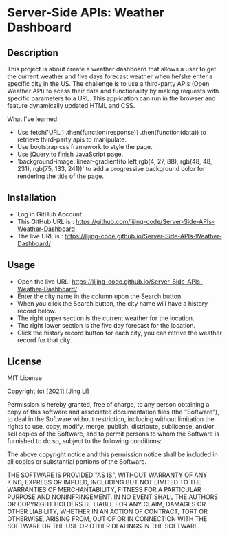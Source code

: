 # Server-Side APIs: Weather Dashboard

## Description

This project is about create a weather dashboard that allows a user to get the current weather and five days forecast weather when he/she enter a specific city in the US.
The challenge is to use a third-party APIs (Open Weather API) to acess their data and functionality by making requests with specific parameters to a URL. This application can run in the browser and feature dynamically updated HTML and CSS. 

What I've learned:

* Use fetch('URL') .then(function(response)) .then(function(data)) to retrieve third-party apis to manipulate.
* Use bootstrap css framework to style the page.
* Use jQuery to finish JavaScript page.
* 'background-image: linear-gradient(to left,rgb(4, 27, 88), rgb(48, 48, 231), rgb(75, 133, 241))' to add a progressive background color for rendering the title of the page.


## Installation
* Log in GitHub Account
* This GitHub URL is : https://github.com/lijing-code/Server-Side-APIs-Weather-Dashboard
* The live URL is : https://lijing-code.github.io/Server-Side-APIs-Weather-Dashboard/

## Usage


* Open the live URL:  https://lijing-code.github.io/Server-Side-APIs-Weather-Dashboard/
* Enter the city name in the column upon the Search button.
* When you click the Search button, the city name will have a history record below.
* The right upper section is the current weather for the location.
* The right lower section is the five day forecast for the location.
* Click the history record button for each city, you can retrive the weather record for that city.

## License
MIT License

Copyright (c) [2021] [Jing Li]

Permission is hereby granted, free of charge, to any person obtaining a copy
of this software and associated documentation files (the "Software"), to deal
in the Software without restriction, including without limitation the rights
to use, copy, modify, merge, publish, distribute, sublicense, and/or sell
copies of the Software, and to permit persons to whom the Software is
furnished to do so, subject to the following conditions:

The above copyright notice and this permission notice shall be included in all
copies or substantial portions of the Software.

THE SOFTWARE IS PROVIDED "AS IS", WITHOUT WARRANTY OF ANY KIND, EXPRESS OR
IMPLIED, INCLUDING BUT NOT LIMITED TO THE WARRANTIES OF MERCHANTABILITY,
FITNESS FOR A PARTICULAR PURPOSE AND NONINFRINGEMENT. IN NO EVENT SHALL THE
AUTHORS OR COPYRIGHT HOLDERS BE LIABLE FOR ANY CLAIM, DAMAGES OR OTHER
LIABILITY, WHETHER IN AN ACTION OF CONTRACT, TORT OR OTHERWISE, ARISING FROM,
OUT OF OR IN CONNECTION WITH THE SOFTWARE OR THE USE OR OTHER DEALINGS IN THE
SOFTWARE.

 
